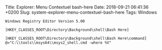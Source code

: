 Title: Explorer: Menu Contextuel bash-here
Date: 2018-09-21 06:41:36 +0200
Slug: system-explorer-menu-contextuel-bash-here
Tags: Windows


```
Windows Registry Editor Version 5.00

[HKEY_CLASSES_ROOT\Directory\Background\shell\Bash Here]

[HKEY_CLASSES_ROOT\Directory\Background\shell\Bash Here\command]
@="C:\\tools\\msys64\\msys2_shell.cmd -where %V"
```
